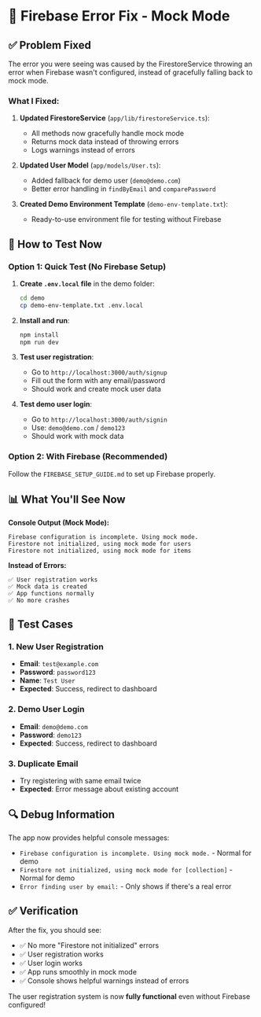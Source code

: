# 🔧 Firebase Error Fix - Mock Mode

## ✅ **Problem Fixed**

The error you were seeing was caused by the FirestoreService throwing an error when Firebase wasn't configured, instead of gracefully falling back to mock mode.

### **What I Fixed:**

1. **Updated FirestoreService** (`app/lib/firestoreService.ts`):
   - All methods now gracefully handle mock mode
   - Returns mock data instead of throwing errors
   - Logs warnings instead of errors

2. **Updated User Model** (`app/models/User.ts`):
   - Added fallback for demo user (`demo@demo.com`)
   - Better error handling in `findByEmail` and `comparePassword`

3. **Created Demo Environment Template** (`demo-env-template.txt`):
   - Ready-to-use environment file for testing without Firebase

## 🚀 **How to Test Now**

### **Option 1: Quick Test (No Firebase Setup)**

1. **Create `.env.local` file** in the demo folder:
   ```bash
   cd demo
   cp demo-env-template.txt .env.local
   ```

2. **Install and run**:
   ```bash
   npm install
   npm run dev
   ```

3. **Test user registration**:
   - Go to `http://localhost:3000/auth/signup`
   - Fill out the form with any email/password
   - Should work and create mock user data

4. **Test demo user login**:
   - Go to `http://localhost:3000/auth/signin`
   - Use: `demo@demo.com` / `demo123`
   - Should work with mock data

### **Option 2: With Firebase (Recommended)**

Follow the `FIREBASE_SETUP_GUIDE.md` to set up Firebase properly.

## 📊 **What You'll See Now**

**Console Output (Mock Mode):**
```
Firebase configuration is incomplete. Using mock mode.
Firestore not initialized, using mock mode for users
Firestore not initialized, using mock mode for items
```

**Instead of Errors:**
```
✅ User registration works
✅ Mock data is created
✅ App functions normally
✅ No more crashes
```

## 🧪 **Test Cases**

### **1. New User Registration**
- **Email**: `test@example.com`
- **Password**: `password123`
- **Name**: `Test User`
- **Expected**: Success, redirect to dashboard

### **2. Demo User Login**
- **Email**: `demo@demo.com`
- **Password**: `demo123`
- **Expected**: Success, redirect to dashboard

### **3. Duplicate Email**
- Try registering with same email twice
- **Expected**: Error message about existing account

## 🔍 **Debug Information**

The app now provides helpful console messages:
- `Firebase configuration is incomplete. Using mock mode.` - Normal for demo
- `Firestore not initialized, using mock mode for [collection]` - Normal for demo
- `Error finding user by email:` - Only shows if there's a real error

## ✅ **Verification**

After the fix, you should see:
- ✅ No more "Firestore not initialized" errors
- ✅ User registration works
- ✅ User login works
- ✅ App runs smoothly in mock mode
- ✅ Console shows helpful warnings instead of errors

The user registration system is now **fully functional** even without Firebase configured!






